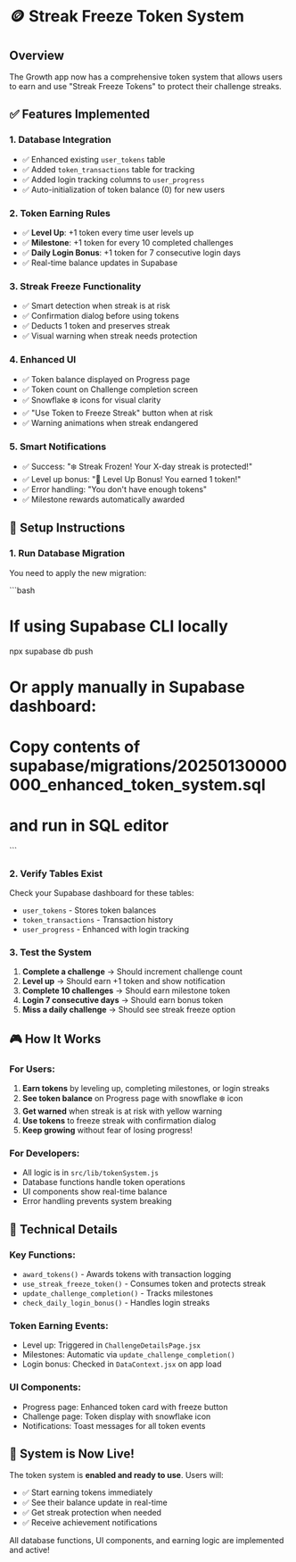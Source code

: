 # 🪙 Streak Freeze Token System

## Overview
The Growth app now has a comprehensive token system that allows users to earn and use "Streak Freeze Tokens" to protect their challenge streaks.

## ✅ Features Implemented

### 1. Database Integration
- ✅ Enhanced existing `user_tokens` table
- ✅ Added `token_transactions` table for tracking
- ✅ Added login tracking columns to `user_progress`
- ✅ Auto-initialization of token balance (0) for new users

### 2. Token Earning Rules
- ✅ **Level Up**: +1 token every time user levels up
- ✅ **Milestone**: +1 token for every 10 completed challenges  
- ✅ **Daily Login Bonus**: +1 token for 7 consecutive login days
- ✅ Real-time balance updates in Supabase

### 3. Streak Freeze Functionality
- ✅ Smart detection when streak is at risk
- ✅ Confirmation dialog before using tokens
- ✅ Deducts 1 token and preserves streak
- ✅ Visual warning when streak needs protection

### 4. Enhanced UI
- ✅ Token balance displayed on Progress page
- ✅ Token count on Challenge completion screen
- ✅ Snowflake ❄️ icons for visual clarity
- ✅ "Use Token to Freeze Streak" button when at risk
- ✅ Warning animations when streak endangered

### 5. Smart Notifications
- ✅ Success: "❄️ Streak Frozen! Your X-day streak is protected!"
- ✅ Level up bonus: "🎉 Level Up Bonus! You earned 1 token!"
- ✅ Error handling: "You don't have enough tokens"
- ✅ Milestone rewards automatically awarded

## 🚀 Setup Instructions

### 1. Run Database Migration
You need to apply the new migration:

\`\`\`bash
# If using Supabase CLI locally
npx supabase db push

# Or apply manually in Supabase dashboard:
# Copy contents of supabase/migrations/20250130000000_enhanced_token_system.sql
# and run in SQL editor
\`\`\`

### 2. Verify Tables Exist
Check your Supabase dashboard for these tables:
- `user_tokens` - Stores token balances
- `token_transactions` - Transaction history
- `user_progress` - Enhanced with login tracking

### 3. Test the System
1. **Complete a challenge** → Should increment challenge count
2. **Level up** → Should earn +1 token and show notification
3. **Complete 10 challenges** → Should earn milestone token
4. **Login 7 consecutive days** → Should earn bonus token
5. **Miss a daily challenge** → Should see streak freeze option

## 🎮 How It Works

### For Users:
1. **Earn tokens** by leveling up, completing milestones, or login streaks
2. **See token balance** on Progress page with snowflake ❄️ icon  
3. **Get warned** when streak is at risk with yellow warning
4. **Use tokens** to freeze streak with confirmation dialog
5. **Keep growing** without fear of losing progress!

### For Developers:
- All logic is in `src/lib/tokenSystem.js`
- Database functions handle token operations
- UI components show real-time balance
- Error handling prevents system breaking

## 🔧 Technical Details

### Key Functions:
- `award_tokens()` - Awards tokens with transaction logging
- `use_streak_freeze_token()` - Consumes token and protects streak
- `update_challenge_completion()` - Tracks milestones
- `check_daily_login_bonus()` - Handles login streaks

### Token Earning Events:
- Level up: Triggered in `ChallengeDetailsPage.jsx`
- Milestones: Automatic via `update_challenge_completion()`
- Login bonus: Checked in `DataContext.jsx` on app load

### UI Components:
- Progress page: Enhanced token card with freeze button
- Challenge page: Token display with snowflake icon
- Notifications: Toast messages for all token events

## 🎯 System is Now Live!

The token system is **enabled and ready to use**. Users will:
- ✅ Start earning tokens immediately
- ✅ See their balance update in real-time  
- ✅ Get streak protection when needed
- ✅ Receive achievement notifications

All database functions, UI components, and earning logic are implemented and active! 